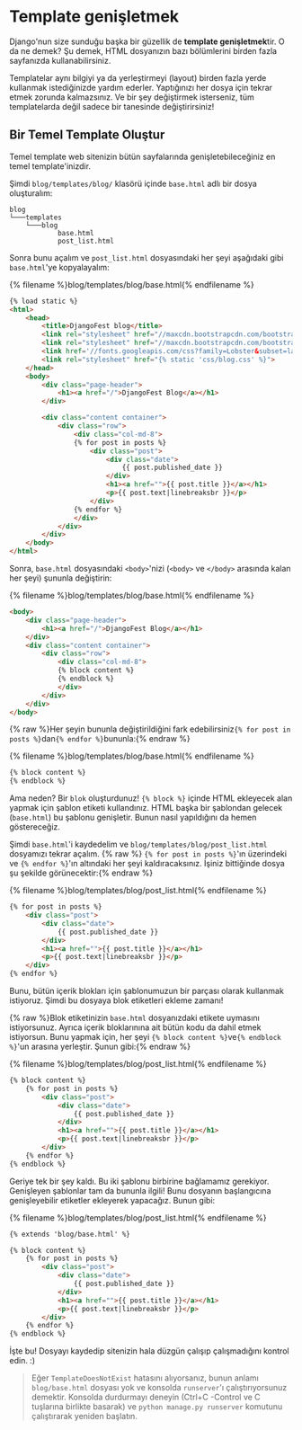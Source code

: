 # Template genişletmek

Django'nun size sunduğu başka bir güzellik de **template genişletmek**tir. O da ne demek? Şu demek, HTML dosyanızın bazı bölümlerini birden fazla sayfanızda kullanabilirsiniz.

Templatelar aynı bilgiyi ya da yerleştirmeyi (layout) birden fazla yerde kullanmak istediğinizde yardım ederler. Yaptığınızı her dosya için tekrar etmek zorunda kalmazsınız. Ve bir şey değiştirmek isterseniz, tüm templatelarda değil sadece bir tanesinde değiştirirsiniz!

## Bir Temel Template Oluştur

Temel template web sitenizin bütün sayfalarında genişletebileceğiniz en temel template'inizdir.

Şimdi `blog/templates/blog/` klasörü içinde `base.html` adlı bir dosya oluşturalım:

    blog
    └───templates
        └───blog
                base.html
                post_list.html
    

Sonra bunu açalım ve `post_list.html` dosyasındaki her şeyi aşağıdaki gibi `base.html`'ye kopyalayalım:

{% filename %}blog/templates/blog/base.html{% endfilename %}

```html
{% load static %}
<html>
    <head>
        <title>DjangoFest blog</title>
        <link rel="stylesheet" href="//maxcdn.bootstrapcdn.com/bootstrap/3.2.0/css/bootstrap.min.css">
        <link rel="stylesheet" href="//maxcdn.bootstrapcdn.com/bootstrap/3.2.0/css/bootstrap-theme.min.css">
        <link href='//fonts.googleapis.com/css?family=Lobster&subset=latin,latin-ext' rel='stylesheet' type='text/css'>
        <link rel="stylesheet" href="{% static 'css/blog.css' %}">
    </head>
    <body>
        <div class="page-header">
            <h1><a href="/">DjangoFest Blog</a></h1>
        </div>

        <div class="content container">
            <div class="row">
                <div class="col-md-8">
                {% for post in posts %}
                    <div class="post">
                        <div class="date">
                            {{ post.published_date }}
                        </div>
                        <h1><a href="">{{ post.title }}</a></h1>
                        <p>{{ post.text|linebreaksbr }}</p>
                    </div>
                {% endfor %}
                </div>
            </div>
        </div>
    </body>
</html>
```

Sonra, `base.html` dosyasındaki `<body>`'nizi (`<body>` ve `</body>` arasında kalan her şeyi) şununla değiştirin:

{% filename %}blog/templates/blog/base.html{% endfilename %}

```html
<body>
    <div class="page-header">
        <h1><a href="/">DjangoFest Blog</a></h1>
    </div>
    <div class="content container">
        <div class="row">
            <div class="col-md-8">
            {% block content %}
            {% endblock %}
            </div>
        </div>
    </div>
</body>
```

{% raw %}Her şeyin bununla değiştirildiğini fark edebilirsiniz`{% for post in posts %}`dan`{% endfor %}`bununla:{% endraw %}

{% filename %}blog/templates/blog/base.html{% endfilename %}

```html
{% block content %}
{% endblock %}
```

Ama neden? Bir `blok` oluşturdunuz! `{% block %}` içinde HTML ekleyecek alan yapmak için şablon etiketi kullandınız. HTML başka bir şablondan gelecek (`base.html`) bu şablonu genişletir. Bunun nasıl yapıldığını da hemen göstereceğiz.

Şimdi `base.html`'i kaydedelim ve `blog/templates/blog/post_list.html` dosyamızı tekrar açalım. {% raw %} `{% for post in posts %}`'ın üzerindeki ve `{% endfor %}`'ın altındaki her şeyi kaldıracaksınız. İşiniz bittiğinde dosya şu şekilde görünecektir:{% endraw %}

{% filename %}blog/templates/blog/post_list.html{% endfilename %}

```html
{% for post in posts %}
    <div class="post">
        <div class="date">
            {{ post.published_date }}
        </div>
        <h1><a href="">{{ post.title }}</a></h1>
        <p>{{ post.text|linebreaksbr }}</p>
    </div>
{% endfor %}
```

Bunu, bütün içerik blokları için şablonumuzun bir parçası olarak kullanmak istiyoruz. Şimdi bu dosyaya blok etiketleri ekleme zamanı!

{% raw %}Blok etiketinizin `base.html` dosyanızdaki etikete uymasını istiyorsunuz. Ayrıca içerik bloklarınına ait bütün kodu da dahil etmek istiyorsun. Bunu yapmak için, her şeyi `{% block content %}`ve`{% endblock %}`'un arasına yerleştir. Şunun gibi:{% endraw %}

{% filename %}blog/templates/blog/post_list.html{% endfilename %}

```html
{% block content %}
    {% for post in posts %}
        <div class="post">
            <div class="date">
                {{ post.published_date }}
            </div>
            <h1><a href="">{{ post.title }}</a></h1>
            <p>{{ post.text|linebreaksbr }}</p>
        </div>
    {% endfor %}
{% endblock %}
```

Geriye tek bir şey kaldı. Bu iki şablonu birbirine bağlamamız gerekiyor. Genişleyen şablonlar tam da bununla ilgili! Bunu dosyanın başlangıcına genişleyebilir etiketler ekleyerek yapacağız. Bunun gibi:

{% filename %}blog/templates/blog/post_list.html{% endfilename %}

```html
{% extends 'blog/base.html' %}

{% block content %}
    {% for post in posts %}
        <div class="post">
            <div class="date">
                {{ post.published_date }}
            </div>
            <h1><a href="">{{ post.title }}</a></h1>
            <p>{{ post.text|linebreaksbr }}</p>
        </div>
    {% endfor %}
{% endblock %}
```

İşte bu! Dosyayı kaydedip sitenizin hala düzgün çalışıp çalışmadığını kontrol edin. :)

> Eğer `TemplateDoesNotExist` hatasını alıyorsanız, bunun anlamı `blog/base.html` dosyası yok ve konsolda `runserver`'ı çalıştırıyorsunuz demektir. Konsolda durdurmayı deneyin (Ctrl+C -Control ve C tuşlarına birlikte basarak) ve `python manage.py runserver` komutunu çalıştırarak yeniden başlatın.
